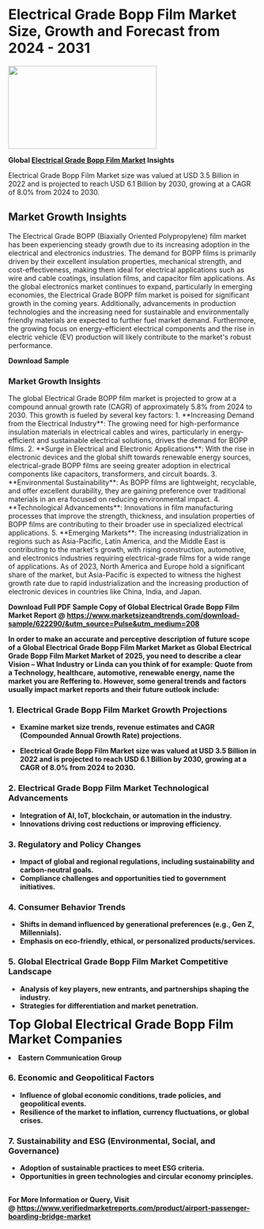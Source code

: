 <H1>Electrical Grade Bopp Film Market Size, Growth and Forecast from 2024 - 2031</H1><img class="aligncenter size-medium wp-image-584254" src="https://thirdeyenews.in/wp-content/uploads/2024/09/Global-Market-Research-300x168.jpeg" alt="" width="300" height="168" /><p><strong>Global&nbsp;<a href="https://www.marketsizeandtrends.com/download-sample/622290/&amp;utm_source=Pulse&amp;utm_medium=208">Electrical Grade Bopp Film Market</a> Insights</strong></p><p>Electrical Grade Bopp Film Market size was valued at USD 3.5 Billion in 2022 and is projected to reach USD 6.1 Billion by 2030, growing at a CAGR of 8.0% from 2024 to 2030.</p><p><h2>Market Growth Insights</h2> The Electrical Grade BOPP (Biaxially Oriented Polypropylene) film market has been experiencing steady growth due to its increasing adoption in the electrical and electronics industries. The demand for BOPP films is primarily driven by their excellent insulation properties, mechanical strength, and cost-effectiveness, making them ideal for electrical applications such as wire and cable coatings, insulation films, and capacitor film applications. As the global electronics market continues to expand, particularly in emerging economies, the Electrical Grade BOPP film market is poised for significant growth in the coming years. Additionally, advancements in production technologies and the increasing need for sustainable and environmentally friendly materials are expected to further fuel market demand. Furthermore, the growing focus on energy-efficient electrical components and the rise in electric vehicle (EV) production will likely contribute to the market's robust performance. <p><strong>Download Sample</strong></p> <h3>Market Growth Insights</h3> The global Electrical Grade BOPP film market is projected to grow at a compound annual growth rate (CAGR) of approximately 5.8% from 2024 to 2030. This growth is fueled by several key factors: 1. **Increasing Demand from the Electrical Industry**: The growing need for high-performance insulation materials in electrical cables and wires, particularly in energy-efficient and sustainable electrical solutions, drives the demand for BOPP films. 2. **Surge in Electrical and Electronic Applications**: With the rise in electronic devices and the global shift towards renewable energy sources, electrical-grade BOPP films are seeing greater adoption in electrical components like capacitors, transformers, and circuit boards. 3. **Environmental Sustainability**: As BOPP films are lightweight, recyclable, and offer excellent durability, they are gaining preference over traditional materials in an era focused on reducing environmental impact. 4. **Technological Advancements**: Innovations in film manufacturing processes that improve the strength, thickness, and insulation properties of BOPP films are contributing to their broader use in specialized electrical applications. 5. **Emerging Markets**: The increasing industrialization in regions such as Asia-Pacific, Latin America, and the Middle East is contributing to the market's growth, with rising construction, automotive, and electronics industries requiring electrical-grade films for a wide range of applications. As of 2023, North America and Europe hold a significant share of the market, but Asia-Pacific is expected to witness the highest growth rate due to rapid industrialization and the increasing production of electronic devices in countries like China, India, and Japan. <p><strong></p><p><span class=""><strong>Download Full PDF Sample Copy of Global Electrical Grade Bopp Film Market Report</strong> @ <a href="https://www.marketsizeandtrends.com/download-sample/622290/&amp;utm_source=Pulse&amp;utm_medium=208" target="_blank">https://www.marketsizeandtrends.com/download-sample/622290/&amp;utm_source=Pulse&amp;utm_medium=208</a></span></p><p>In order to make an accurate and perceptive description of future scope of a Global&nbsp;Electrical Grade Bopp Film Market Market as Global&nbsp;Electrical Grade Bopp Film Market Market of 2025, you need to describe a clear Vision &ndash; What Industry or Linda can you think of for example: Quote from a Technology, healthcare, automotive, renewable energy, name the market you are Reffering to. However, some general trends and factors usually impact market reports and their future outlook include:</p><h3>1.&nbsp;<strong>Electrical Grade Bopp Film Market Growth Projections</strong></h3><ul><li>Examine market size trends, revenue estimates and CAGR (Compounded Annual Growth Rate) projections.</li><li><p>Electrical Grade Bopp Film Market size was valued at USD 3.5 Billion in 2022 and is projected to reach USD 6.1 Billion by 2030, growing at a CAGR of 8.0% from 2024 to 2030.</p></li></ul><h3>2.&nbsp;<strong>Electrical Grade Bopp Film Market Technological Advancements</strong></h3><ul><li>Integration of AI, IoT, blockchain, or automation in the industry.</li><li>Innovations driving cost reductions or improving efficiency.</li></ul><h3>3.&nbsp;<strong>Regulatory and Policy Changes</strong></h3><ul><li>Impact of global and regional regulations, including sustainability and carbon-neutral goals.</li><li>Compliance challenges and opportunities tied to government initiatives.</li></ul><h3>4.&nbsp;<strong>Consumer Behavior Trends</strong></h3><ul><li>Shifts in demand influenced by generational preferences (e.g., Gen Z, Millennials).</li><li>Emphasis on eco-friendly, ethical, or personalized products/services.</li></ul><h3>5.&nbsp;<strong>Global Electrical Grade Bopp Film Market Competitive Landscape</strong></h3><ul><li>Analysis of key players, new entrants, and partnerships shaping the industry.</li><li>Strategies for differentiation and market penetration.</li></ul><p data-pm-slice="1 1 []"><span style="color: inherit; font-family: inherit; font-size: 25px;">Top Global Electrical Grade Bopp Film Market Companies</span></p><div class="" data-test-id=""><p><li>Eastern Communication Group</li></p></div><h3>6.&nbsp;<strong>Economic and Geopolitical Factors</strong></h3><ul><li>Influence of global economic conditions, trade policies, and geopolitical events.</li><li>Resilience of the market to inflation, currency fluctuations, or global crises.</li></ul><h3>7.&nbsp;<strong>Sustainability and ESG (Environmental, Social, and Governance)</strong></h3><ul><li>Adoption of sustainable practices to meet ESG criteria.</li><li>Opportunities in green technologies and circular economy principles.</li></ul><h2><strong style="font-size: 14px;">For More Information or Query, Visit @&nbsp;</strong><a style="background-color: #ffffff; font-size: 14px;" href="https://www.marketsizeandtrends.com/report/electrical-grade-bopp-film-market/" target="_blank">https://www.verifiedmarketreports.com/product/airport-passenger-boarding-bridge-market</a></h2>
